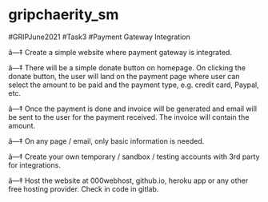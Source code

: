 # gripchaerity_sm

#GRIPJune2021 #Task3 #Payment Gateway Integration

â—‡ Create a simple website where payment gateway is integrated.

â—‡ There will be a simple donate button on homepage. On clicking the donate button, the user will land on the payment page where user can select the amount to be paid and the payment type, e.g. credit card, Paypal, etc.

â—‡ Once the payment is done and invoice will be generated and email will be sent to the user for the payment received. The invoice will contain the amount.

â—‡ On any page / email, only basic information is needed.

â—‡ Create your own temporary / sandbox / testing accounts with 3rd party for integrations.

â—‡ Host the website at 000webhost, github.io, heroku app or any other free hosting provider. Check in code in gitlab.
